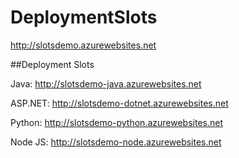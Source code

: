 # DeploymentSlots

http://slotsdemo.azurewebsites.net

##Deployment Slots

Java: http://slotsdemo-java.azurewebsites.net

ASP.NET: http://slotsdemo-dotnet.azurewebsites.net

Python: http://slotsdemo-python.azurewebsites.net

Node JS: http://slotsdemo-node.azurewebsites.net

